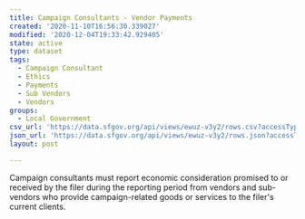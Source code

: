 ```yaml
---
title: Campaign Consultants - Vendor Payments
created: '2020-11-10T16:56:30.339027'
modified: '2020-12-04T19:33:42.929405'
state: active
type: dataset
tags:
  - Campaign Consultant
  - Ethics
  - Payments
  - Sub Vendors
  - Vendors
groups:
  - Local Government
csv_url: 'https://data.sfgov.org/api/views/ewuz-v3y2/rows.csv?accessType=DOWNLOAD'
json_url: 'https://data.sfgov.org/api/views/ewuz-v3y2/rows.json?accessType=DOWNLOAD'
layout: post

---
```

Campaign consultants must report economic consideration promised to or received by the filer during the reporting period from vendors and sub-vendors who provide campaign-related goods or services to the filer's current clients.
